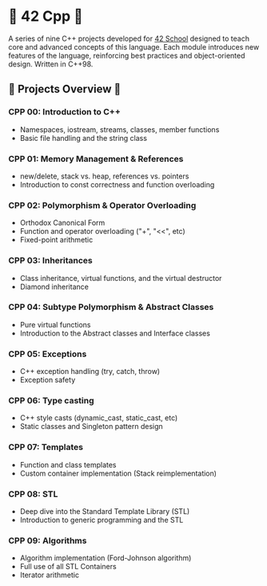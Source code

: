 <h1>🚀 42 Cpp 🚀</h1>
A series of nine C++ projects developed for <a href="https://www.42network.org/">42 School</a> designed to teach core and advanced concepts of this language. Each module introduces new features of the language, reinforcing best practices and object-oriented design.
Written in C++98.

<h2>📝 Projects Overview 📝</h2>

<h3>CPP 00: Introduction to C++</h3>
<ul>
  <li> Namespaces, iostream, streams, classes, member functions </li>
  <li> Basic file handling and the string class </li>
</ul>

<h3>CPP 01: Memory Management & References</h3>
<ul>
  <li> new/delete, stack vs. heap, references vs. pointers </li>
  <li> Introduction to const correctness and function overloading </li>
</ul>

<h3>CPP 02: Polymorphism & Operator Overloading</h3>
<ul>
  <li> Orthodox Canonical Form </li>
  <li> Function and operator overloading ("+", "<<", etc) </li>
  <li> Fixed-point arithmetic </li>
</ul>

<h3>CPP 03: Inheritances</h3>
<ul>
  <li> Class inheritance, virtual functions, and the virtual destructor </li>
  <li> Diamond inheritance </li>
</ul>


<h3>CPP 04: Subtype Polymorphism & Abstract Classes</h3>
<ul>
  <li> Pure virtual functions </li>
  <li> Introduction to the Abstract classes and Interface classes</li>
</ul>


<h3>CPP 05: Exceptions</h3>
<ul>
  <li> C++ exception handling (try, catch, throw) </li>
  <li> Exception safety </li>
</ul>

<h3>CPP 06: Type casting </h3>
<ul>
  <li> C++ style casts (dynamic_cast, static_cast, etc) </li>
  <li> Static classes and Singleton pattern design </li>
</ul>

<h3>CPP 07: Templates </h3>
<ul>
  <li> Function and class templates </li>
  <li> Custom container implementation (Stack reimplementation) </li>
</ul>

<h3>CPP 08: STL </h3>
<ul>
  <li> Deep dive into the Standard Template Library (STL) </li>
  <li> Introduction to generic programming and the STL </li>
</ul>

<h3>CPP 09: Algorithms </h3>
<ul>
  <li> Algorithm implementation (Ford-Johnson algorithm) </li>
  <li> Full use of all STL Containers </li>
  <li> Iterator arithmetic </li>
</ul>

